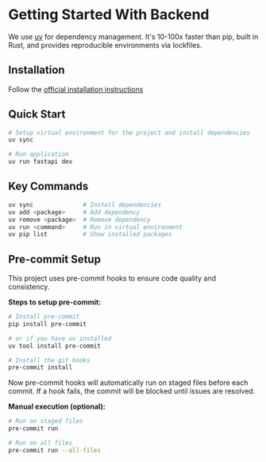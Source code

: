 # Getting Started With Backend

We use [uv](https://github.com/astral-sh/uv) for dependency management. It's 10-100x faster than pip, built in Rust, and provides reproducible environments via lockfiles.

## Installation

Follow the [official installation instructions](https://docs.astral.sh/uv/getting-started/installation/)

## Quick Start

```bash
# Setup virtual environment for the project and install dependencies
uv sync

# Run application
uv run fastapi dev
```

## Key Commands

```bash
uv sync              # Install dependencies
uv add <package>     # Add dependency
uv remove <package>  # Remove dependency
uv run <command>     # Run in virtual environment
uv pip list          # Show installed packages
```

## Pre-commit Setup

This project uses pre-commit hooks to ensure code quality and consistency.

**Steps to setup pre-commit:**

```bash
# Install pre-commit
pip install pre-commit

# or if you have uv installed
uv tool install pre-commit

# Install the git hooks
pre-commit install
```

Now pre-commit hooks will automatically run on staged files before each commit. If a hook fails, the commit will be blocked until issues are resolved.

**Manual execution (optional):**

```bash
# Run on staged files
pre-commit run

# Run on all files
pre-commit run --all-files
```

